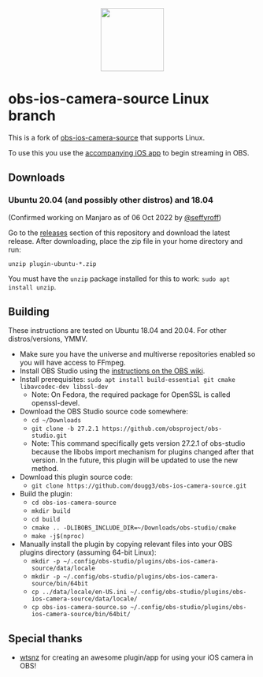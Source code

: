 <div align = "center">
<img src=".github/obs-logo.svg" width="128" height="128" />
</div>


obs-ios-camera-source Linux branch
==============
This is a fork of [obs-ios-camera-source](https://github.com/wtsnz/obs-ios-camera-source) that supports Linux.

To use this you use the [accompanying iOS app](https://obs.camera/) to begin streaming in OBS.

## Downloads

### Ubuntu 20.04 (and possibly other distros) and 18.04  
(Confirmed working on Manjaro as of 06 Oct 2022 by [@seffyroff](https://github.com/seffyroff))

Go to the [releases](https://github.com/dougg3/obs-ios-camera-source/releases) section of this repository and download the latest release. After downloading, place the zip file in your home directory and run:

```
unzip plugin-ubuntu-*.zip
```

You must have the `unzip` package installed for this to work: `sudo apt install unzip`.

## Building

These instructions are tested on Ubuntu 18.04 and 20.04. For other distros/versions, YMMV.

- Make sure you have the universe and multiverse repositories enabled so you will have access to FFmpeg.
- Install OBS Studio using the [instructions on the OBS wiki](https://obsproject.com/wiki/install-instructions#ubuntu-installation).
- Install prerequisites: `sudo apt install build-essential git cmake libavcodec-dev libssl-dev`
  - Note: On Fedora, the required package for OpenSSL is called openssl-devel.
- Download the OBS Studio source code somewhere: 
  - `cd ~/Downloads`
  - `git clone -b 27.2.1 https://github.com/obsproject/obs-studio.git`
  - Note: This command specifically gets version 27.2.1 of obs-studio because the libobs import mechanism for plugins changed after that version. In the future, this plugin will be updated to use the new method.
- Download this plugin source code:
  - `git clone https://github.com/dougg3/obs-ios-camera-source.git`
- Build the plugin:
  - `cd obs-ios-camera-source`
  - `mkdir build`
  - `cd build`
  - `cmake .. -DLIBOBS_INCLUDE_DIR=~/Downloads/obs-studio/cmake`
  - `make -j$(nproc)`
- Manually install the plugin by copying relevant files into your OBS plugins directory (assuming 64-bit Linux):
  - `mkdir -p ~/.config/obs-studio/plugins/obs-ios-camera-source/data/locale`
  - `mkdir -p ~/.config/obs-studio/plugins/obs-ios-camera-source/bin/64bit`
  - `cp ../data/locale/en-US.ini ~/.config/obs-studio/plugins/obs-ios-camera-source/data/locale/`
  - `cp obs-ios-camera-source.so ~/.config/obs-studio/plugins/obs-ios-camera-source/bin/64bit/`

## Special thanks
- [wtsnz](https://github.com/wtsnz) for creating an awesome plugin/app for using your iOS camera in OBS!
